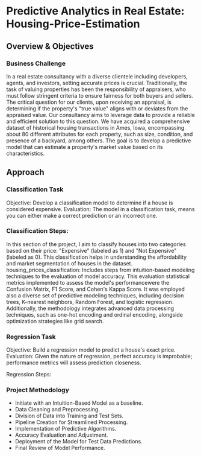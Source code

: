 # Predictive Analytics in Real Estate: Housing-Price-Estimation
## Overview & Objectives
### Business Challenge

In a real estate consultancy with a diverse clientele including developers, agents, and investors, setting accurate prices is crucial. Traditionally, the task of valuing properties has been the responsibility of appraisers, who must follow stringent criteria to ensure fairness for both buyers and sellers.
The critical question for our clients, upon receiving an appraisal, is determining if the property's "true value" aligns with or deviates from the appraised value. Our consultancy aims to leverage data to provide a reliable and efficient solution to this question. We have acquired a comprehensive dataset of historical housing transactions in Ames, Iowa, encompassing about 80 different attributes for each property, such as size, condition, and presence of a backyard, among others. The goal is to develop a predictive model that can estimate a property's market value based on its characteristics.

## Approach
### Classification Task

  Objective: Develop a classification model to determine if a house is considered expensive.
  Evaluation: The model in a classification task, means you can either make a correct prediction or an incorrect one. 

### Classification Steps:
In this section of the project, I aim to classify houses into two categories based on their price: "Expensive" (labeled as 1) and "Not Expensive" (labeled as 0). This classification helps in understanding the affordability and market segmentation of houses in the dataset.
housing_prices_classification: Includes steps from intuition-based modeling techniques to the evaluation of model accuracy. This evaluation statistical metrics implemented to assess the model's performancewere the Confusion Matrix, F1 Score, and Cohen's Kappa Score. It was employed also a diverse set of predictive modeling techniques, including decision trees, K-nearest neighbors, Random Forest, and logistic regression. Additionally, the methodology integrates advanced data processing techniques, such as one-hot encoding and ordinal encoding, alongside optimization strategies like grid search.

### Regression Task
Objective: Build a regression model to predict a house's exact price.
Evaluation: Given the nature of regression, perfect accuracy is improbable; performance metrics will assess prediction closeness.

Regression Steps:

### Project Methodology

  * Initiate with an Intuition-Based Model as a baseline.
  * Data Cleaning and Preprocessing.
  * Division of Data into Training and Test Sets.
  * Pipeline Creation for Streamlined Processing.
  * Implementation of Predictive Algorithms.
  * Accuracy Evaluation and Adjustment.
  * Deployment of the Model for Test Data Predictions.
  * Final Review of Model Performance.
